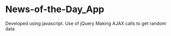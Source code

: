 # News-of-the-Day_App
Developed using javascript.
Use of jQuery
Making AJAX calls to get random data
